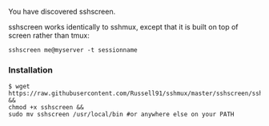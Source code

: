 You have discovered sshscreen. 

sshscreen works identically to sshmux, except that it is built on top of screen rather than tmux:

    sshscreen me@myserver -t sessionname

<h3>Installation</h3>

    $ wget https://raw.githubusercontent.com/Russell91/sshmux/master/sshscreen/sshscreen && 
    chmod +x sshscreen && 
    sudo mv sshscreen /usr/local/bin #or anywhere else on your PATH
